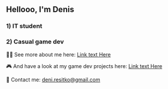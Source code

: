 ## Hellooo, I'm Denis

### 1) IT student 
### 2) Casual game dev



🧑‍💻 See more about me here: [Link text Here](deniz451.github.io)

🎮 And have a look at my game dev projects here: [Link text Here](deniz451.github.io/game_web)


📩 Contact me: deni.resitko@gmail.com
